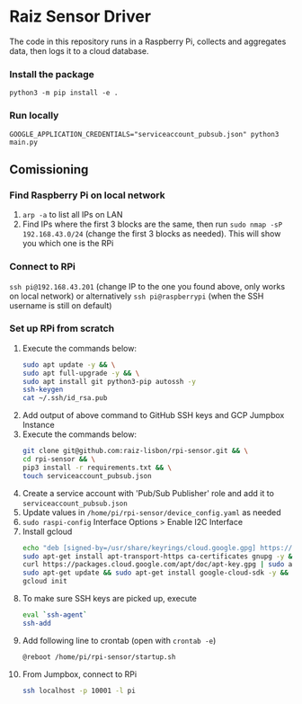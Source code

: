 # Raiz Sensor Driver
The code in this repository runs in a Raspberry Pi, collects and aggregates data, then logs it to a cloud database.

### Install the package

```
python3 -m pip install -e .
```

### Run locally

```
GOOGLE_APPLICATION_CREDENTIALS="serviceaccount_pubsub.json" python3 main.py
```

## Comissioning

### Find Raspberry Pi on local network

1. `arp -a` to list all IPs on LAN
2. Find IPs where the first 3 blocks are the same, then run `sudo nmap -sP 192.168.43.0/24` (change the first 3 blocks as needed). This will show you which one is the RPi

### Connect to RPi

`ssh pi@192.168.43.201` (change IP to the one you found above, only works on local network) or alternatively `ssh pi@raspberrypi` (when the SSH username is still on default) 

### Set up RPi from scratch

1. Execute the commands below:
   ```sh
   sudo apt update -y && \
   sudo apt full-upgrade -y && \
   sudo apt install git python3-pip autossh -y
   ssh-keygen
   cat ~/.ssh/id_rsa.pub
   ```
2. Add output of above command to GitHub SSH keys and GCP Jumpbox Instance
3. Execute the commands below:
   ```sh
   git clone git@github.com:raiz-lisbon/rpi-sensor.git && \
   cd rpi-sensor && \
   pip3 install -r requirements.txt && \
   touch serviceaccount_pubsub.json
   ```
4. Create a service account with 'Pub/Sub Publisher' role and add it to `serviceaccount_pubsub.json`
5. Update values in `/home/pi/rpi-sensor/device_config.yaml` as needed
6. `sudo raspi-config` Interface Options > Enable I2C Interface
7. Install gcloud
   ```sh
   echo "deb [signed-by=/usr/share/keyrings/cloud.google.gpg] https://packages.cloud.google.com/apt cloud-sdk main" | sudo tee -a /etc/apt/sources.list.d/google-cloud-sdk.list &&
   sudo apt-get install apt-transport-https ca-certificates gnupg -y &&
   curl https://packages.cloud.google.com/apt/doc/apt-key.gpg | sudo apt-key --keyring /usr/share/keyrings/cloud.google.gpg add - &&
   sudo apt-get update && sudo apt-get install google-cloud-sdk -y &&
   gcloud init
   ```
8. To make sure SSH keys are picked up, execute
   ```sh
   eval `ssh-agent`
   ssh-add
   ```
9. Add following line to crontab (open with `crontab -e`)
   ```sh
   @reboot /home/pi/rpi-sensor/startup.sh
   ```
10. From Jumpbox, connect to RPi
    ```sh
    ssh localhost -p 10001 -l pi
    ```
